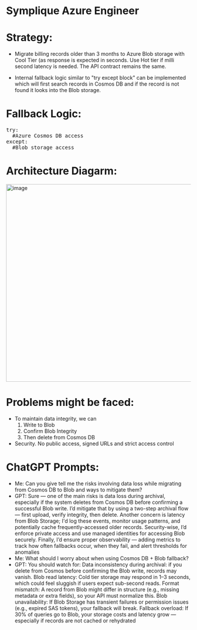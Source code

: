 # Symplique Azure Engineer

# Strategy:
- Migrate billing records older than 3 months to Azure Blob storage with Cool Tier (as response is expected in seconds. Use Hot tier if milli second latency is needed.
The API contract remains the same.

- Internal fallback logic similar to "try except block" can be implemented which will first search records in Cosmos DB and if the record is not found it looks into the Blob storage.

# Fallback Logic:
<p><pre>
try:
  #Azure Cosmos DB access
except:
  #Blob storage access
</pre></p>

# Architecture Diagarm:
<img width="539" alt="image" src="https://github.com/user-attachments/assets/28be130e-9f66-4595-b94c-dbe1f9459c80" />

# Problems might be faced:
- To maintain data integrity, we can
  1. Write to Blob
  2. Confirm Blob Integrity
  3. Then delete from Cosmos DB
- Security. No public access, signed URLs and strict access control      
# ChatGPT Prompts:
- Me: Can you give tell me the risks involving data loss while migrating from Cosmos DB to Blob and ways to mitigate them?
- GPT: Sure — one of the main risks is data loss during archival, especially if the system deletes from Cosmos DB before confirming a successful Blob write. I’d mitigate that by using a two-step archival flow — first upload, verify integrity, then delete.
Another concern is latency from Blob Storage; I'd log these events, monitor usage patterns, and potentially cache frequently-accessed older records.
Security-wise, I’d enforce private access and use managed identities for accessing Blob securely. Finally, I’d ensure proper observability — adding metrics to track how often fallbacks occur, when they fail, and alert thresholds for anomalies
- Me: What should I worry about when using Cosmos DB + Blob fallback?
- GPT: You should watch for:
Data inconsistency during archival: if you delete from Cosmos before confirming the Blob write, records may vanish.
Blob read latency: Cold tier storage may respond in 1–3 seconds, which could feel sluggish if users expect sub-second reads.
Format mismatch: A record from Blob might differ in structure (e.g., missing metadata or extra fields), so your API must normalize this.
Blob unavailability: If Blob Storage has transient failures or permission issues (e.g., expired SAS tokens), your fallback will break.
Fallback overload: If 30% of queries go to Blob, your storage costs and latency grow — especially if records are not cached or rehydrated
